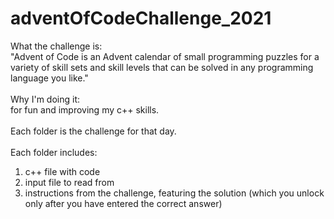 # adventOfCodeChallenge_2021

What the challenge is:\
 	"Advent of Code is an Advent calendar of small programming puzzles for a variety of skill sets and 
	skill levels that can be solved in any programming language you like."\
\
Why I'm doing it:\
for fun and improving my c++ skills.\
\
Each folder is the challenge for that day.\
\
Each folder includes:
1) c++ file with code
2) input file to read from
3) instructions from the challenge, featuring the solution (which you unlock only after you have entered the correct answer)